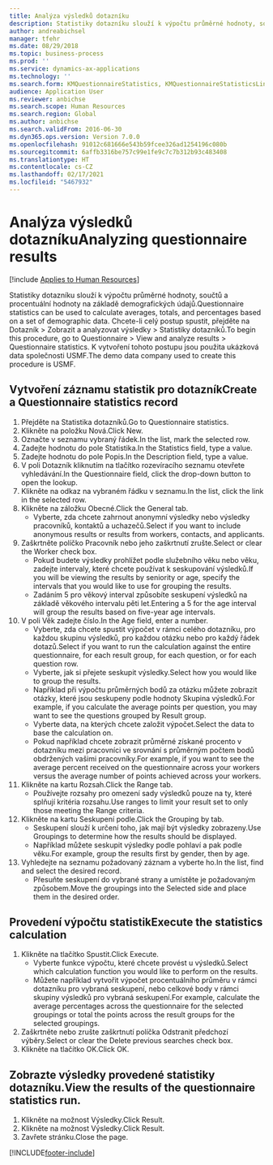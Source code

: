 ```yaml
---
title: Analýza výsledků dotazníku
description: Statistiky dotazníku slouží k výpočtu průměrné hodnoty, součtů a procentuální hodnoty na základě demografických údajů.
author: andreabichsel
manager: tfehr
ms.date: 08/29/2018
ms.topic: business-process
ms.prod: ''
ms.service: dynamics-ax-applications
ms.technology: ''
ms.search.form: KMQuestionnaireStatistics, KMQuestionnaireStatisticsLine, HcmLearningWorkspace
audience: Application User
ms.reviewer: anbichse
ms.search.scope: Human Resources
ms.search.region: Global
ms.author: anbichse
ms.search.validFrom: 2016-06-30
ms.dyn365.ops.version: Version 7.0.0
ms.openlocfilehash: 91012c681666e543b59fcee326ad1254196c080b
ms.sourcegitcommit: 6affb3316be757c99e1fe9c7c7b312b93c483408
ms.translationtype: HT
ms.contentlocale: cs-CZ
ms.lasthandoff: 02/17/2021
ms.locfileid: "5467932"
---
```

# <a name="analyzing-questionnaire-results"></a><span data-ttu-id="90640-103">Analýza výsledků dotazníku</span><span class="sxs-lookup"><span data-stu-id="90640-103">Analyzing questionnaire results</span></span>

[!include [Applies to Human Resources](../includes/applies-to-hr.md)]



<span data-ttu-id="90640-104">Statistiky dotazníku slouží k výpočtu průměrné hodnoty, součtů a procentuální hodnoty na základě demografických údajů.</span><span class="sxs-lookup"><span data-stu-id="90640-104">Questionnaire statistics can be used to calculate averages, totals, and percentages based on a set of demographic data.</span></span> <span data-ttu-id="90640-105">Chcete-li celý postup spustit, přejděte na Dotazník > Zobrazit a analyzovat výsledky > Statistiky dotazníků.</span><span class="sxs-lookup"><span data-stu-id="90640-105">To begin this procedure, go to Questionnaire > View and analyze results > Questionnaire statistics.</span></span> <span data-ttu-id="90640-106">K vytvoření tohoto postupu jsou použita ukázková data společnosti USMF.</span><span class="sxs-lookup"><span data-stu-id="90640-106">The demo data company used to create this procedure is USMF.</span></span>


## <a name="create-a-questionnaire-statistics-record"></a><span data-ttu-id="90640-107">Vytvoření záznamu statistik pro dotazník</span><span class="sxs-lookup"><span data-stu-id="90640-107">Create a Questionnaire statistics record</span></span>
1. <span data-ttu-id="90640-108">Přejděte na Statistika dotazníků.</span><span class="sxs-lookup"><span data-stu-id="90640-108">Go to Questionnaire statistics.</span></span>
2. <span data-ttu-id="90640-109">Klikněte na položku Nová.</span><span class="sxs-lookup"><span data-stu-id="90640-109">Click New.</span></span>
3. <span data-ttu-id="90640-110">Označte v seznamu vybraný řádek.</span><span class="sxs-lookup"><span data-stu-id="90640-110">In the list, mark the selected row.</span></span>
4. <span data-ttu-id="90640-111">Zadejte hodnotu do pole Statistika.</span><span class="sxs-lookup"><span data-stu-id="90640-111">In the Statistics field, type a value.</span></span>
5. <span data-ttu-id="90640-112">Zadejte hodnotu do pole Popis.</span><span class="sxs-lookup"><span data-stu-id="90640-112">In the Description field, type a value.</span></span>
6. <span data-ttu-id="90640-113">V poli Dotazník kliknutím na tlačítko rozevíracího seznamu otevřete vyhledávání.</span><span class="sxs-lookup"><span data-stu-id="90640-113">In the Questionnaire field, click the drop-down button to open the lookup.</span></span>
7. <span data-ttu-id="90640-114">Klikněte na odkaz na vybraném řádku v seznamu.</span><span class="sxs-lookup"><span data-stu-id="90640-114">In the list, click the link in the selected row.</span></span>
8. <span data-ttu-id="90640-115">Klikněte na záložku Obecné.</span><span class="sxs-lookup"><span data-stu-id="90640-115">Click the General tab.</span></span>
    * <span data-ttu-id="90640-116">Vyberte, zda chcete zahrnout anonymní výsledky nebo výsledky pracovníků, kontaktů a uchazečů.</span><span class="sxs-lookup"><span data-stu-id="90640-116">Select if you want to include anonymous results or results from workers, contacts, and applicants.</span></span>  
9. <span data-ttu-id="90640-117">Zaškrtněte políčko Pracovník nebo jeho zaškrtnutí zrušte.</span><span class="sxs-lookup"><span data-stu-id="90640-117">Select or clear the Worker check box.</span></span>
    * <span data-ttu-id="90640-118">Pokud budete výsledky prohlížet podle služebního věku nebo věku, zadejte intervaly, které chcete používat k seskupování výsledků.</span><span class="sxs-lookup"><span data-stu-id="90640-118">If you will be viewing the results by seniority or age, specify the intervals that you would like to use for grouping the results.</span></span>  
    * <span data-ttu-id="90640-119">Zadáním 5 pro věkový interval způsobíte seskupení výsledků na základě věkového intervalu pěti let.</span><span class="sxs-lookup"><span data-stu-id="90640-119">Entering a 5 for the age interval will group the results based on five-year age intervals.</span></span>  
10. <span data-ttu-id="90640-120">V poli Věk zadejte číslo.</span><span class="sxs-lookup"><span data-stu-id="90640-120">In the Age field, enter a number.</span></span>
    * <span data-ttu-id="90640-121">Vyberte, zda chcete spustit výpočet v rámci celého dotazníku, pro každou skupinu výsledků, pro každou otázku nebo pro každý řádek dotazů.</span><span class="sxs-lookup"><span data-stu-id="90640-121">Select if you want to run the calculation against the entire questionnaire, for each result group, for each question, or for each question row.</span></span>  
    * <span data-ttu-id="90640-122">Vyberte, jak si přejete seskupit výsledky.</span><span class="sxs-lookup"><span data-stu-id="90640-122">Select how you would like to group the results.</span></span>  
    * <span data-ttu-id="90640-123">Například při výpočtu průměrných bodů za otázku můžete zobrazit otázky, které jsou seskupeny podle hodnoty Skupina výsledků.</span><span class="sxs-lookup"><span data-stu-id="90640-123">For example, if you calculate the average points per question, you may want to see the questions grouped by Result group.</span></span>  
    * <span data-ttu-id="90640-124">Vyberte data, na kterých chcete založit výpočet.</span><span class="sxs-lookup"><span data-stu-id="90640-124">Select the data to base the calculation on.</span></span>  
    * <span data-ttu-id="90640-125">Pokud například chcete zobrazit průměrné získané procento v dotazníku mezi pracovníci ve srovnání s průměrným počtem bodů obdržených vašimi pracovníky.</span><span class="sxs-lookup"><span data-stu-id="90640-125">For example, if you want to see the average percent received on the questionnaire across your workers versus the average number of points achieved across your workers.</span></span>  
11. <span data-ttu-id="90640-126">Klikněte na kartu Rozsah.</span><span class="sxs-lookup"><span data-stu-id="90640-126">Click the Range tab.</span></span>
    * <span data-ttu-id="90640-127">Používejte rozsahy pro omezení sady výsledků pouze na ty, které splňují kritéria rozsahu.</span><span class="sxs-lookup"><span data-stu-id="90640-127">Use ranges to limit your result set to only those meeting the Range criteria.</span></span>  
12. <span data-ttu-id="90640-128">Klikněte na kartu Seskupení podle.</span><span class="sxs-lookup"><span data-stu-id="90640-128">Click the Grouping by tab.</span></span>
    * <span data-ttu-id="90640-129">Seskupení slouží k určení toho, jak mají být výsledky zobrazeny.</span><span class="sxs-lookup"><span data-stu-id="90640-129">Use Groupings to determine how the results should be displayed.</span></span>  
    * <span data-ttu-id="90640-130">Například můžete seskupit výsledky podle pohlaví a pak podle věku.</span><span class="sxs-lookup"><span data-stu-id="90640-130">For example, group the results first by gender, then by age.</span></span>  
13. <span data-ttu-id="90640-131">Vyhledejte na seznamu požadovaný záznam a vyberte ho.</span><span class="sxs-lookup"><span data-stu-id="90640-131">In the list, find and select the desired record.</span></span>
    * <span data-ttu-id="90640-132">Přesuňte seskupení do vybrané strany a umístěte je požadovaným způsobem.</span><span class="sxs-lookup"><span data-stu-id="90640-132">Move the groupings into the Selected side and place them in the desired order.</span></span>  

## <a name="execute-the-statistics-calculation"></a><span data-ttu-id="90640-133">Provedení výpočtu statistik</span><span class="sxs-lookup"><span data-stu-id="90640-133">Execute the statistics calculation</span></span>
1. <span data-ttu-id="90640-134">Klikněte na tlačítko Spustit.</span><span class="sxs-lookup"><span data-stu-id="90640-134">Click Execute.</span></span>
    * <span data-ttu-id="90640-135">Vyberte funkce výpočtu, které chcete provést u výsledků.</span><span class="sxs-lookup"><span data-stu-id="90640-135">Select which calculation function you would like to perform on the results.</span></span>  
    * <span data-ttu-id="90640-136">Můžete například vytvořit výpočet procentuálního průměru v rámci dotazníku pro vybraná seskupení, nebo celkové body v rámci skupiny výsledků pro vybraná seskupení.</span><span class="sxs-lookup"><span data-stu-id="90640-136">For example, calculate the average percentages across the questionnaire for the selected groupings or total the points across the result groups for the selected groupings.</span></span>  
2. <span data-ttu-id="90640-137">Zaškrtněte nebo zrušte zaškrtnutí políčka Odstranit předchozí výběry.</span><span class="sxs-lookup"><span data-stu-id="90640-137">Select or clear the Delete previous searches check box.</span></span>
3. <span data-ttu-id="90640-138">Klikněte na tlačítko OK.</span><span class="sxs-lookup"><span data-stu-id="90640-138">Click OK.</span></span>

## <a name="view-the-results-of-the-questionnaire-statistics-run"></a><span data-ttu-id="90640-139">Zobrazte výsledky provedené statistiky dotazníku.</span><span class="sxs-lookup"><span data-stu-id="90640-139">View the results of the questionnaire statistics run.</span></span>
1. <span data-ttu-id="90640-140">Klikněte na možnost Výsledky.</span><span class="sxs-lookup"><span data-stu-id="90640-140">Click Result.</span></span>
2. <span data-ttu-id="90640-141">Klikněte na možnost Výsledky.</span><span class="sxs-lookup"><span data-stu-id="90640-141">Click Result.</span></span>
3. <span data-ttu-id="90640-142">Zavřete stránku.</span><span class="sxs-lookup"><span data-stu-id="90640-142">Close the page.</span></span>



[!INCLUDE[footer-include](../includes/footer-banner.md)]
